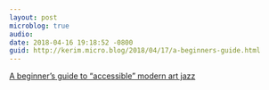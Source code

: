 ```yaml
---
layout: post
microblog: true
audio: 
date: 2018-04-16 19:18:52 -0800
guid: http://kerim.micro.blog/2018/04/17/a-beginners-guide.html
---
```

[A beginner’s guide to “accessible” modern art jazz](http://lukemuehlhauser.com/a-beginners-guide-to-modern-art-jazz/)
